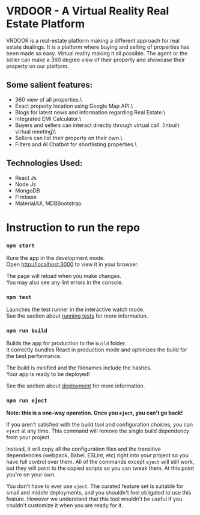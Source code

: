 # VRDOOR - A Virtual Reality Real Estate Platform

VRDOOR is a real-estate platform making a different approach for real estate dealings. It is a platform where buying and selling of properties has been made so easy. Virtual reality making it all possible. The agent or the seller can make a 360 degree view of their property and showcase their property on our platform. 


## Some salient features:
- 360 view of all properties.\
- Exact property location using Google Map API.\
- Blogs for latest news and information regarding Real Estate.\
- Integrated EMI Calculator.\
- Buyers and sellers can interact directly through virtual call. (Inbuilt virtual meeting)\
- Sellers can list their property on their own.\
- Filters and AI Chatbot for shortlisting properties.\

## Technologies Used:
- React Js
- Node Js
- MongoDB
- Firebase
- Material/UI, MDBBootstrap



# Instruction to run the repo

### `npm start`

Runs the app in the development mode.\
Open [http://localhost:3000](http://localhost:3000) to view it in your browser.

The page will reload when you make changes.\
You may also see any lint errors in the console.

### `npm test`

Launches the test runner in the interactive watch mode.\
See the section about [running tests](https://facebook.github.io/create-react-app/docs/running-tests) for more information.

### `npm run build`

Builds the app for production to the `build` folder.\
It correctly bundles React in production mode and optimizes the build for the best performance.

The build is minified and the filenames include the hashes.\
Your app is ready to be deployed!

See the section about [deployment](https://facebook.github.io/create-react-app/docs/deployment) for more information.

### `npm run eject`

**Note: this is a one-way operation. Once you `eject`, you can't go back!**

If you aren't satisfied with the build tool and configuration choices, you can `eject` at any time. This command will remove the single build dependency from your project.

Instead, it will copy all the configuration files and the transitive dependencies (webpack, Babel, ESLint, etc) right into your project so you have full control over them. All of the commands except `eject` will still work, but they will point to the copied scripts so you can tweak them. At this point you're on your own.

You don't have to ever use `eject`. The curated feature set is suitable for small and middle deployments, and you shouldn't feel obligated to use this feature. However we understand that this tool wouldn't be useful if you couldn't customize it when you are ready for it.

